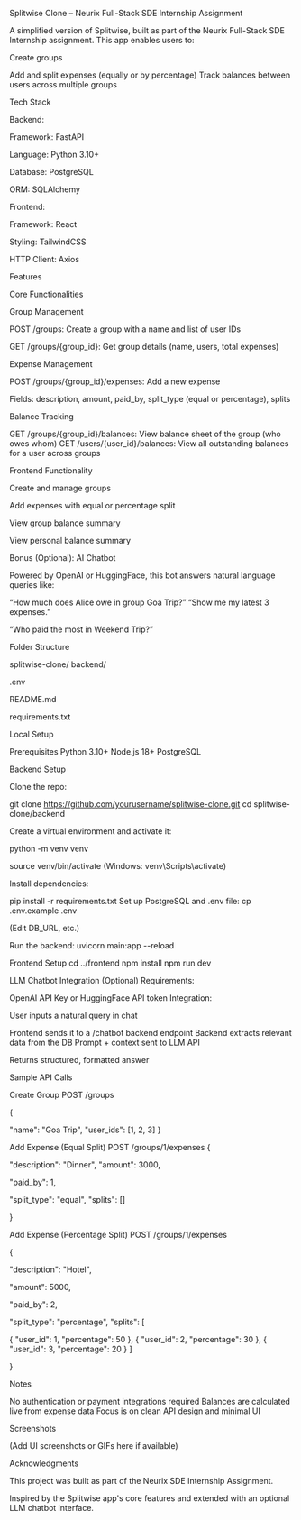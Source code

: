 ﻿Splitwise Clone – Neurix Full-Stack SDE Internship Assignment

A simplified version of Splitwise, built as part of the Neurix Full-Stack SDE Internship assignment. This app enables users to:

Create groups

Add and split expenses (equally or by percentage) Track balances between users across multiple groups

Tech Stack

Backend:

Framework: FastAPI

Language: Python 3.10+

Database: PostgreSQL

ORM: SQLAlchemy

Frontend:

Framework: React

Styling: TailwindCSS

HTTP Client: Axios

Features

Core Functionalities

Group Management

POST /groups: Create a group with a name and list of user IDs

GET /groups/{group\_id}: Get group details (name, users, total expenses)

Expense Management

POST /groups/{group\_id}/expenses: Add a new expense

Fields: description, amount, paid\_by, split\_type (equal or percentage), splits

Balance Tracking

GET /groups/{group\_id}/balances: View balance sheet of the group (who owes whom) GET /users/{user\_id}/balances: View all outstanding balances for a user across groups

Frontend Functionality

Create and manage groups

Add expenses with equal or percentage split

View group balance summary

View personal balance summary

Bonus (Optional): AI Chatbot

Powered by OpenAI or HuggingFace, this bot answers natural language queries like:

“How much does Alice owe in group Goa Trip?” “Show me my latest 3 expenses.”

“Who paid the most in Weekend Trip?”

Folder Structure

splitwise-clone/     backend/

    .env

    README.md

    requirements.txt

Local Setup

Prerequisites Python 3.10+ Node.js 18+ PostgreSQL

Backend Setup

Clone the repo:

git clone https://github.com/yourusername/splitwise-clone.git cd splitwise-clone/backend

Create a virtual environment and activate it:

python -m venv venv

source venv/bin/activate (Windows: venv\Scripts\activate)

Install dependencies:

pip install -r requirements.txt Set up PostgreSQL and .env file: cp .env.example .env

(Edit DB\_URL, etc.)

Run the backend: uvicorn main:app --reload

Frontend Setup cd ../frontend npm install npm run dev

LLM Chatbot Integration (Optional) Requirements:

OpenAI API Key or HuggingFace API token Integration:

User inputs a natural query in chat

Frontend sends it to a /chatbot backend endpoint Backend extracts relevant data from the DB Prompt + context sent to LLM API

Returns structured, formatted answer

Sample API Calls

Create Group POST /groups

{

"name": "Goa Trip", "user\_ids": [1, 2, 3] }

Add Expense (Equal Split) POST /groups/1/expenses {

"description": "Dinner", "amount": 3000,

"paid\_by": 1,

"split\_type": "equal", "splits": []

}

Add Expense (Percentage Split) POST /groups/1/expenses

{

"description": "Hotel",

"amount": 5000,

"paid\_by": 2,

"split\_type": "percentage", "splits": [

{ "user\_id": 1, "percentage": 50 }, { "user\_id": 2, "percentage": 30 }, { "user\_id": 3, "percentage": 20 } ]

}

Notes

No authentication or payment integrations required Balances are calculated live from expense data Focus is on clean API design and minimal UI

Screenshots

(Add UI screenshots or GIFs here if available)

Acknowledgments

This project was built as part of the Neurix SDE Internship Assignment.

Inspired by the Splitwise app's core features and extended with an optional LLM chatbot interface.
